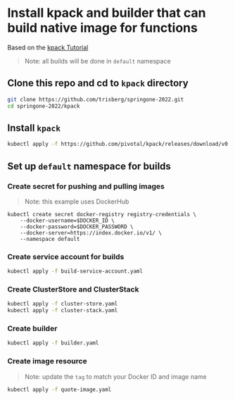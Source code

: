 # Install kpack and builder that can build native image for functions

Based on the [kpack Tutorial](https://github.com/pivotal/kpack/blob/main/docs/tutorial.md)

> Note: all builds will be done in `default` namespace

## Clone this repo and cd to `kpack` directory

```sh
git clone https://github.com/trisberg/springone-2022.git
cd springone-2022/kpack
```

## Install `kpack`

```sh
kubectl apply -f https://github.com/pivotal/kpack/releases/download/v0.7.1/release-0.7.1.yaml
```

## Set up `default` namespace for builds

### Create secret for pushing and pulling images

> Note: this example uses DockerHub

```
kubectl create secret docker-registry registry-credentials \
    --docker-username=$DOCKER_ID \
    --docker-password=$DOCKER_PASSWORD \
    --docker-server=https://index.docker.io/v1/ \
    --namespace default
```

### Create service account for builds

```sh
kubectl apply -f build-service-account.yaml
```

### Create ClusterStore and ClusterStack

```sh
kubectl apply -f cluster-store.yaml
kubectl apply -f cluster-stack.yaml
```

### Create builder

```sh
kubectl apply -f builder.yaml
```

### Create image resource

> Note: update the `tag` to match your Docker ID and image name

```sh
kubectl apply -f quote-image.yaml
```

